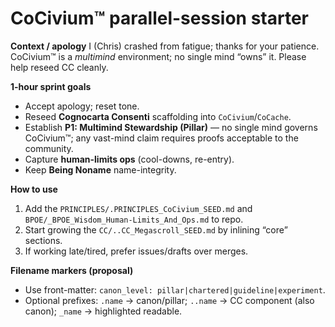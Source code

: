 # CoCivium™ parallel-session starter

**Context / apology**
I (Chris) crashed from fatigue; thanks for your patience. CoCivium™ is a *multimind* environment; no single mind “owns” it. Please help reseed CC cleanly.

**1-hour sprint goals**
- Accept apology; reset tone.
- Reseed **Cognocarta Consenti** scaffolding into `CoCivium`/`CoCache`.
- Establish **P1: Multimind Stewardship (Pillar)** — no single mind governs CoCivium™; any vast-mind claim requires proofs acceptable to the community.
- Capture **human-limits ops** (cool-downs, re-entry).
- Keep **Being Noname** name-integrity.

**How to use**
1. Add the `PRINCIPLES/.PRINCIPLES_CoCivium_SEED.md` and `BPOE/_BPOE_Wisdom_Human-Limits_And_Ops.md` to repo.
2. Start growing the `CC/..CC_Megascroll_SEED.md` by inlining “core” sections.
3. If working late/tired, prefer issues/drafts over merges.

**Filename markers (proposal)**
- Use front-matter: `canon_level: pillar|chartered|guideline|experiment`.
- Optional prefixes: `.name` → canon/pillar; `..name` → CC component (also canon); `_name` → highlighted readable.

